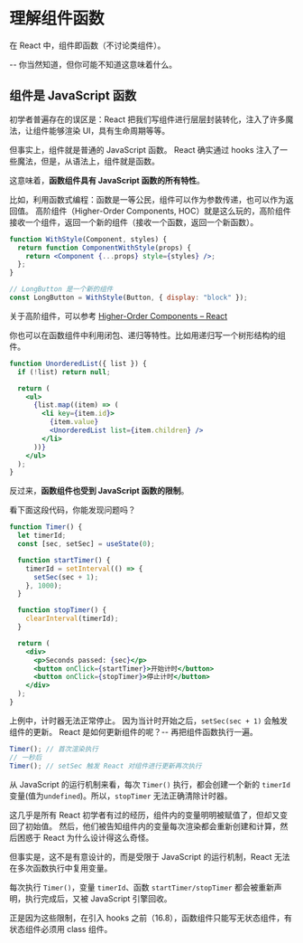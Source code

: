 # 理解组件函数

在 React 中，组件即函数（不讨论类组件）。

-- 你当然知道，但你可能不知道这意味着什么。

## 组件是 JavaScript 函数

初学者普遍存在的误区是：React 把我们写组件进行层层封装转化，注入了许多魔法，让组件能够渲染 UI，具有生命周期等等。

但事实上，组件就是普通的 JavaScript 函数。
React 确实通过 hooks 注入了一些魔法，但是，从语法上，组件就是函数。

这意味着，**函数组件具有 JavaScript 函数的所有特性**。

比如，利用函数式编程：函数是一等公民，组件可以作为参数传递，也可以作为返回值。
高阶组件（Higher-Order Components, HOC）就是这么玩的，高阶组件接收一个组件，返回一个新的组件（接收一个函数，返回一个新函数）。

```jsx
function WithStyle(Component, styles) {
  return function ComponentWithStyle(props) {
    return <Component {...props} style={styles} />;
  };
}

// LongButton 是一个新的组件
const LongButton = WithStyle(Button, { display: "block" });
```

关于高阶组件，可以参考 [Higher-Order Components – React](https://legacy.reactjs.org/docs/higher-order-components.html)

你也可以在函数组件中利用闭包、递归等特性。比如用递归写一个树形结构的组件。

```jsx
function UnorderedList({ list }) {
  if (!list) return null;

  return (
    <ul>
      {list.map((item) => (
        <li key={item.id}>
          {item.value}
          <UnorderedList list={item.children} />
        </li>
      ))}
    </ul>
  );
}
```

反过来，**函数组件也受到 JavaScript 函数的限制**。

看下面这段代码，你能发现问题吗？

```jsx
function Timer() {
  let timerId;
  const [sec, setSec] = useState(0);

  function startTimer() {
    timerId = setInterval(() => {
      setSec(sec + 1);
    }, 1000);
  }

  function stopTimer() {
    clearInterval(timerId);
  }

  return (
    <div>
      <p>Seconds passed: {sec}</p>
      <button onClick={startTimer}>开始计时</button>
      <button onClick={stopTimer}>停止计时</button>
    </div>
  );
}
```

上例中，计时器无法正常停止。
因为当计时开始之后，`setSec(sec + 1)` 会触发组件的更新。
React 是如何更新组件的呢？-- 再把组件函数执行一遍。

```js
Timer(); // 首次渲染执行
// 一秒后
Timer(); // setSec 触发 React 对组件进行更新再次执行
```

从 JavaScript 的运行机制来看，每次 `Timer()` 执行，都会创建一个新的 `timerId` 变量(值为`undefined`)。所以，`stopTimer` 无法正确清除计时器。

这几乎是所有 React 初学者有过的经历，组件内的变量明明被赋值了，但却又变回了初始值。
然后，他们被告知组件内的变量每次渲染都会重新创建和计算，然后困惑于 React 为什么设计得这么奇怪。

但事实是，这不是有意设计的，而是受限于 JavaScript 的运行机制，React 无法在多次函数执行中复用变量。

每次执行 `Timer()`，变量 `timerId`、函数 `startTimer/stopTimer` 都会被重新声明，执行完成后，又被 JavaScript 引擎回收。

正是因为这些限制，在引入 hooks 之前（16.8），函数组件只能写无状态组件，有状态组件必须用 class 组件。
